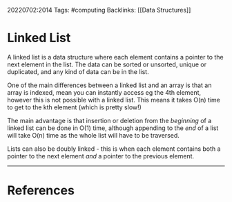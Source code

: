 20220702:2014
Tags: #computing 
Backlinks: [[Data Structures]]
# Linked List
A linked list is a data structure where each element contains a pointer to the next element in the list. The data can be sorted or unsorted, unique or duplicated, and any kind of data can be in the list.

One of the main differences between a linked list and an array is that an array is indexed, mean you can instantly access eg the 4th element, however this is not possible with a linked list. This means it takes O(n) time to get to the kth element (which is pretty slow!)

The main advantage is that insertion or deletion from the *beginning* of a linked list can be done in O(1) time, although appending to the *end* of a list will take O(n) time as the whole list will have to be traversed.

Lists can also be doubly linked - this is when each element contains both a pointer to the next element *and* a pointer to the previous element.

---
# References